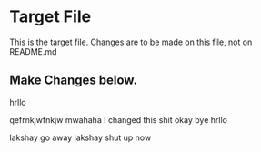 # Target File

This is the target file.
Changes are to be made on this file, not on README.md

## Make Changes below.

hrllo

qefrnkjwfnkjw
mwahaha I changed this shit
okay bye
hrllo

lakshay go away
lakshay shut up now
